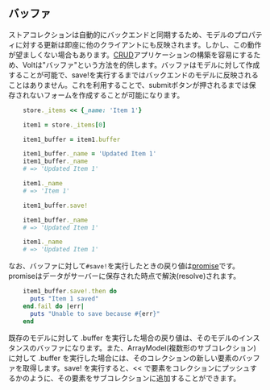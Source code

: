 ## バッファ

ストアコレクションは自動的にバックエンドと同期するため、モデルのプロパティに対する更新は即座に他のクライアントにも反映されます。しかし、この動作が望ましくない場合もあります。[CRUD](http://en.wikipedia.org/wiki/Create,_read,_update_and_delete)アプリケーションの構築を容易にするため、Voltは"バッファ"という方法を的供します。バッファはモデルに対して作成することが可能で、save!を実行するまではバックエンドのモデルに反映されることはありません。これを利用することで、submitボタンが押されるまでは保存されないフォームを作成することが可能になります。

```ruby
    store._items << {_name: 'Item 1'}

    item1 = store._items[0]

    item1_buffer = item1.buffer

    item1_buffer._name = 'Updated Item 1'
    item1_buffer._name
    # => 'Updated Item 1'

    item1._name
    # => 'Item 1'

    item1_buffer.save!

    item1_buffer._name
    # => 'Updated Item 1'

    item1._name
    # => 'Updated Item 1'
```

なお、バッファに対して```#save!```を実行したときの戻り値は[promise](http://opalrb.org/blog/2014/05/07/promises-in-opal/)です。promiseはデータがサーバーに保存された時点で解決(resolve)されます。

```ruby
    item1_buffer.save!.then do
      puts "Item 1 saved"
    end.fail do |err|
      puts "Unable to save because #{err}"
    end
```

既存のモデルに対して .buffer を実行した場合の戻り値は、そのモデルのインスタンスのバッファになります。また、ArrayModel(複数形のサブコレクション)に対して .buffer を実行した場合には、そのコレクションの新しい要素のバッファを取得します。save! を実行すると、<< で要素をコレクションにプッシュするかのように、その要素をサブコレクションに追加することができます。
